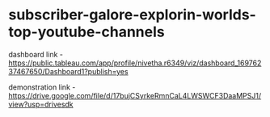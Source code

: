 # subscriber-galore-explorin-worlds-top-youtube-channels

dashboard link - https://public.tableau.com/app/profile/nivetha.r6349/viz/dashboard_16976237467650/Dashboard1?publish=yes

demonstration link - https://drive.google.com/file/d/17bujCSyrkeRmnCaL4LWSWCF3DaaMPSJ1/view?usp=drivesdk
